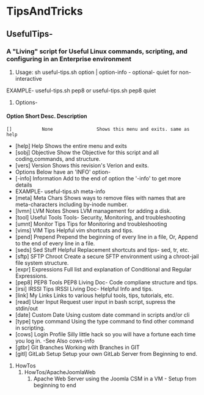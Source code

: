 # TipsAndTricks

## UsefulTips-

### A "Living" script for Useful Linux commands, scripting, and configuring in an Enterprise environment

1. Usage:
sh useful-tips.sh option | option-info - optional- quiet for non-interactive


EXAMPLE- useful-tips.sh pep8 or  useful-tips.sh pep8 quiet

1. Options-
####  Option	     Short Desc.	      Description
    []	         None	             Shows this menu and exits. same as help
-  [help]	     Help             Shows the entire menu and exits
-  [sobj]	     Objective        Show the Objective for this script and all coding,commands, and structure.
-  [vers]	     Version          Shows this revision's Verion and exits.
-  Options Below have an 'INFO' option-
-    [-info]	  Information      Add to the end of option the '-info' to get more details
- EXAMPLE- useful-tips.sh meta-info
-  [meta]	     Meta Chars       Shows ways to remove files with names that are meta-characters including by-inode number.
-  [lvmn]	     LVM Notes        Shows LVM management for adding a disk.
-  [tool]	     Useful Tools     Tools- Security, Monitoring, and troubleshooting
-  [umnt]	     Monitor Tips     Tips for Monitoring and troubleshooting
-  [vims]	     VIM Tips         Helpful vim shortcuts and tips.
-  [pend]	     Prepend          Prepend the beginning of every line in a file, Or, Append to the end of every line in a file.
-  [seds]	     Sed Stuff        Helpful Replacement shortcuts and tips- sed, tr, etc.
-  [sftp]	     SFTP Chroot      Create a secure SFTP environment using a chroot-jail file system structure.
-  [expr]	     Expressions      Full list and explanation of Conditional and Regular Expressions.
-  [pep8]	     PEP8 Tools       PEP8 Living Doc- Code compliane structure and tips.
-  [irsi]	     IRSSI Tips       IRSSI Living Doc- Helpful Info and tips.
-  [link]      My Links         Links to various helpful tools, tips, tutorials, etc.
-  [read]      User Input       Request user input in bash script, supress the stdin/out
-  [date]      Custom Date      Using custom date command in scripts and/or cli
-  [type]      type command     Using the type command to find other command in scripting.
-  [cows]      Login Profile    Silly little hack so you will have a fortune each time you log in. -See Also cows-info
-  [gtbr]	     Git Branches     Working with Branches in GIT
-  [gitl]	     GitLab Setup     Setup your own GitLab Server from Beginning to end.

1. HowTos
    1. HowTos/ApacheJoomlaWeb
        1. Apache Web Server using the Joomla CSM in a VM - Setup from beginning to end

